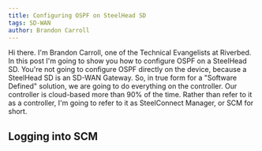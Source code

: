 ```yaml
---
title: Configuring OSPF on SteelHead SD
tags: SD-WAN
author: Brandon Carroll
---
```


Hi there.  I'm Brandon Carroll, one of the Technical Evangelists at Riverbed.  In this post I'm going to show you how to configure OSPF on a SteelHead SD.  You're not going to configure OSPF directly on the device, because a SteelHead SD is an SD-WAN Gateway.  So, in true form for a "Software Defined" solution, we are going to do everything on the controller.  Our controller is cloud-based more than 90% of the time.  Rather than refer to it as a controller, I'm going to refer to it as SteelConnect Manager, or SCM for short.

## Logging into SCM
